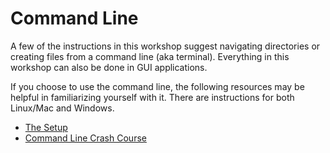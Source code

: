 # Command Line

A few of the instructions in this workshop suggest navigating directories or creating files from a command line (aka terminal). Everything in this workshop can also be done in GUI applications.

If you choose to use the command line, the following resources may be helpful in familiarizing yourself with it. There are instructions for both Linux/Mac and Windows.

- [The Setup](https://learnpythonthehardway.org/book/ex0.html)
- [Command Line Crash Course](https://learnpythonthehardway.org/book/appendixa.html)
